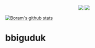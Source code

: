 <div align=center>
  <img src="https://img.shields.io/github/followers/bbiguduk?style=social"/>
  <a href="https://hits.seeyoufarm.com"><img src="https://hits.seeyoufarm.com/api/count/incr/badge.svg?url=https%3A%2F%2Fgithub.com%2Fbbiguduk&count_bg=%2379C83D&title_bg=%23555555&icon=&icon_color=%23E7E7E7&title=hits&edge_flat=false"/></a>
</div>

[![Boram's github stats](https://github-readme-stats.vercel.app/api?username=bbiguduk)](https://github.com/anuraghazra/github-readme-stats)

# bbiguduk
